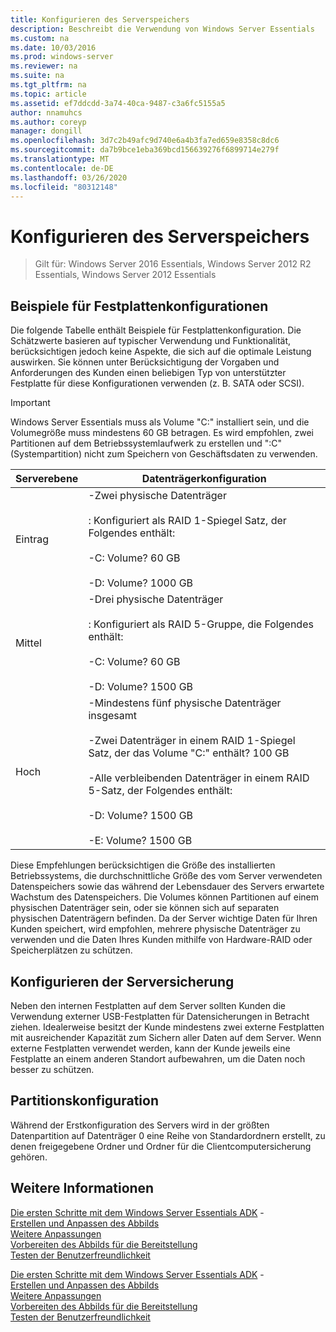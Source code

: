 ```yaml
---
title: Konfigurieren des Serverspeichers
description: Beschreibt die Verwendung von Windows Server Essentials
ms.custom: na
ms.date: 10/03/2016
ms.prod: windows-server
ms.reviewer: na
ms.suite: na
ms.tgt_pltfrm: na
ms.topic: article
ms.assetid: ef7ddcdd-3a74-40ca-9487-c3a6fc5155a5
author: nnamuhcs
ms.author: coreyp
manager: dongill
ms.openlocfilehash: 3d7c2b49afc9d740e6a4b3fa7ed659e8358c8dc6
ms.sourcegitcommit: da7b9bce1eba369bcd156639276f6899714e279f
ms.translationtype: MT
ms.contentlocale: de-DE
ms.lasthandoff: 03/26/2020
ms.locfileid: "80312148"
---
```

# <a name="configure-server-storage"></a>Konfigurieren des Serverspeichers

>Gilt für: Windows Server 2016 Essentials, Windows Server 2012 R2 Essentials, Windows Server 2012 Essentials

## <a name="sample-hard-disk-configurations"></a>Beispiele für Festplattenkonfigurationen  
 Die folgende Tabelle enthält Beispiele für Festplattenkonfiguration. Die Schätzwerte basieren auf typischer Verwendung und Funktionalität, berücksichtigen jedoch keine Aspekte, die sich auf die optimale Leistung auswirken. Sie können unter Berücksichtigung der Vorgaben und Anforderungen des Kunden einen beliebigen Typ von unterstützter Festplatte für diese Konfigurationen verwenden (z. B. SATA oder SCSI).  
  
> [!IMPORTANT]
>   Windows Server Essentials muss als Volume "C:" installiert sein, und die Volumegröße muss mindestens 60 GB betragen. Es wird empfohlen, zwei Partitionen auf dem Betriebssystemlaufwerk zu erstellen und ":C" (Systempartition) nicht zum Speichern von Geschäftsdaten zu verwenden.  
  
|Serverebene|Datenträgerkonfiguration|  
|------------------|------------------------|  
|Eintrag|-Zwei physische Datenträger<br /><br /> : Konfiguriert als RAID 1-Spiegel Satz, der Folgendes enthält:<br /><br /> -C: Volume? 60 GB<br /><br /> -D: Volume? 1000 GB|  
|Mittel|-Drei physische Datenträger<br /><br /> : Konfiguriert als RAID 5-Gruppe, die Folgendes enthält:<br /><br /> -C: Volume? 60 GB<br /><br /> -D: Volume? 1500 GB|  
|Hoch|-Mindestens fünf physische Datenträger insgesamt<br /><br /> -Zwei Datenträger in einem RAID 1-Spiegel Satz, der das Volume "C:" enthält? 100 GB<br /><br /> -Alle verbleibenden Datenträger in einem RAID 5-Satz, der Folgendes enthält:<br /><br /> -D: Volume? 1500 GB<br /><br /> -E: Volume? 1500 GB|  
  
 Diese Empfehlungen berücksichtigen die Größe des installierten Betriebssystems, die durchschnittliche Größe des vom Server verwendeten Datenspeichers sowie das während der Lebensdauer des Servers erwartete Wachstum des Datenspeichers. Die Volumes können Partitionen auf einem physischen Datenträger sein, oder sie können sich auf separaten physischen Datenträgern befinden. Da der Server wichtige Daten für Ihren Kunden speichert, wird empfohlen, mehrere physische Datenträger zu verwenden und die Daten Ihres Kunden mithilfe von Hardware-RAID oder Speicherplätzen zu schützen.  
  
## <a name="configuring-your-server-backup"></a>Konfigurieren der Serversicherung  
 Neben den internen Festplatten auf dem Server sollten Kunden die Verwendung externer USB-Festplatten für Datensicherungen in Betracht ziehen. Idealerweise besitzt der Kunde mindestens zwei externe Festplatten mit ausreichender Kapazität zum Sichern aller Daten auf dem Server. Wenn externe Festplatten verwendet werden, kann der Kunde jeweils eine Festplatte an einem anderen Standort aufbewahren, um die Daten noch besser zu schützen.  
  
## <a name="partition-configuration"></a>Partitionskonfiguration  
 Während der Erstkonfiguration des Servers wird in der größten Datenpartition auf Datenträger 0 eine Reihe von Standardordnern erstellt, zu denen freigegebene Ordner und Ordner für die Clientcomputersicherung gehören.  
  
## <a name="see-also"></a>Weitere Informationen  

 [Die ersten Schritte mit dem Windows Server Essentials ADK](Getting-Started-with-the-Windows-Server-Essentials-ADK.md) -   
 [Erstellen und Anpassen des Abbilds](Creating-and-Customizing-the-Image.md)   
 [Weitere Anpassungen](Additional-Customizations.md)   
 [Vorbereiten des Abbilds für die Bereitstellung](Preparing-the-Image-for-Deployment.md)   
 [Testen der Benutzerfreundlichkeit](Testing-the-Customer-Experience.md)

 [Die ersten Schritte mit dem Windows Server Essentials ADK](../install/Getting-Started-with-the-Windows-Server-Essentials-ADK.md) -   
 [Erstellen und Anpassen des Abbilds](../install/Creating-and-Customizing-the-Image.md)   
 [Weitere Anpassungen](../install/Additional-Customizations.md)   
 [Vorbereiten des Abbilds für die Bereitstellung](../install/Preparing-the-Image-for-Deployment.md)   
 [Testen der Benutzerfreundlichkeit](../install/Testing-the-Customer-Experience.md)

